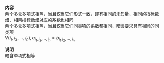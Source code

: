 **内容**  
两个多元多项式相等，当且仅当它们形式一致，即有相同的未知量，相同的指标数组，相同指标数组对应的系数也相同  
两个多元多项式相等，当且仅当它们同类项的系数都相同，暗含要求具有相同的同类项  
$\forall (i_1,i_2,\cdots,i_n), a_{i_1,i_2,\cdots,i_n}=b_{i_1,i_2,\cdots,i_n}$  
  
**说明**  
暗含单项式相等  
